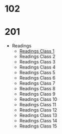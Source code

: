 # 102 




# 201
- Readings
  - [Readings Class 1](class-01.md)
  - Readings Class 2
  - Readings Class 3
  - Readings Class 4
  - Readings Class 5
  - Readings Class 6
  - Readings Class 7
  - Readings Class 8
  - Readings Class 9
  - Readings Class 10
  - Readings Class 11
  - Readings Class 12
  - Readings Class 13
  - Readings Class 14
  - Readings Class 15
